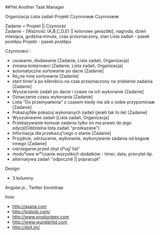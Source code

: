 ##Yet Another Task Manager

Organizacja
	Lista zadañ
		Projekt
			Czynnoœæ
		Czynnoœæ

Zadanie = Projekt || Czynność		
Zadanie - [Ważność (A,B,C,D,E) || kolorowe gwiazdki], nagroda, dzień miesiąca, godzina:minuta, czas przeznaczony, stan
Lista zadañ - pasek postêpu
Projekt - pasek postêpu

Czynnoœci :
 - usuwanie, dodawanie [Zadanie, Lista zadañ, Organizacja]
 - zmiana kolejnoœci [Zadanie, Lista zadañ, Organizacja]
 - automatyczne sortowanie po dacie [Zadanie]
 - Ró¿ne inne sortowania [Zadanie]
 - start timer'a po klikniêciu na czas przeznaczony na zrobienie zadania [Zadanie]
 - Wyszarzanie zadañ po dacie i czasie na ich wykonanie [Zadanie]
 - Oznaczenie czasu wykonania [Zadanie]
 - Lista "Do przemyœlenia" z czasem kiedy  ma siê o sobie przypominaæ [Zadanie]
 - Pokazuj/Nie pokazuj wykonanych zadañ (jeœli tak to ile) [Zadanie]
 - Wyszukiwanie zadañ [Lista zadañ, Organizacja]
 - Przekazywanie komuœ zadania tylko on ma prawo do jego edycji[Oddzielna lista zadañ "przekazane"]
 - Informacja dla przekazuj¹cego o stanie [Zadanie]
 - Przyjêcie, odrzucenie, wykonanie, wykonywanie zadania od kogoœ innego [Zadanie]
 - ostrzeganie przed zbyt d³ug¹ list¹
 - modu³owe w³¹czanie wszystkich dodatków - timer, data, priorytet itp.
 - alternatywa zadañ "odpocznê || popracujê"

Design:
 - 3 kolumny

Angular.js , Twitter bootstrap

Inne:
 - http://asana.com
 - http://todoist.com/
 - http://www.producteev.com
 - http://www.wunderlist.com
 - http://doit.im/